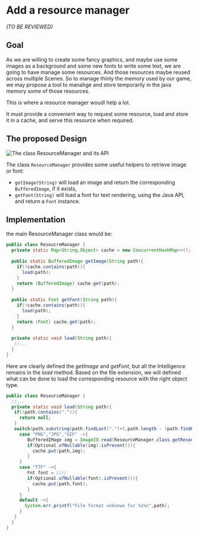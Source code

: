 # Add a resource manager


_(TO BE REVIEWED)_

## Goal

As we are willing to create some fancy graphics, and maybe use some images as a background and some new fonts to write some text, we are going to have manage some resources.
And those resources maybe reused across multiple Scenes. So to manage thinly the memory used by our game, we may propose a tool to manahge and store temporarily in the java memory some of those resources.

This is where a resource manager woudl help a lot.  

It must provide a convenient way to request some resource, load and store it in a cache, and serve this resource when required.

## The proposed Design

![The class ResourceManager and its API](http://www.plantuml.com/plantuml/png/NOwzJiKm38LtFuMv4mWwi1PqLJ6062eaU08tEKsAybCbpeHuTsXXe4oMl-_OEaDLATfYe0lrYE0ro9B81AcLNr5pAmQZ974e7yGT6p4U_IZh_PkM9RcRb-aTHi-R2rdivG_cLTHVtH5ViuC-Ht4ucFwXpJCAxAv-OuyvwJ6r4VeaUf88FjsUkElEs_nVhI_7dVnYmVkLwFV3gIdg7nYXFjjA0v9jCNm1)

The class `ResourceManager` provides some useful helpers to retrieve image or font:

- `getImage(String)` will load an image and return the corresponding `BufferedImage`, if it exists,
- `getFont(String)` will load a font for text rendering, using the Java API, and return a `Font` instance.


## Implementation

the main ResourceManager class would be:

```java
public class ResoucreManager {
  private static Map<String,Object> cache = new ConcurrentHashMap<>();
  
  public static BufferedImage getImage(String path){
    if(!cache.contains(path)){
      load(path);      
    }
    return (BufferedImage) cache.get(path);
  }
  
  public static Font getFont(String path){
    if(!cache.contains(path)){
      load(path);      
    }
    return (Font) cache.get(path);
  }
  
  private static void load(String path){
   //...
  }
}
``` 

Here are clearly defined the *getImage* and *getFont*, but all the Intelligence remains in the *load* method. Based on the file extension, we will defined what can be done to load the corresponding resource with the right object type.

```java
public class ResourceManager {
  //...
  private static void load(String path){
   if(!path.contains(".")){
     return null;
   }
   switch(path.substring(path.findLast(".")+1,path.length - (path.findLast(".")+1)).toUppercase()){
     case "PNG","JPG","GIF" ->{
        BufferedIMage img = ImageIO.read(ResourceManager.class.getResourceAsStream(path));
        if(Optional.ofNullable(img).isPresent()){
          cache.put(path,img);
        }
     }
     case "TTF" ->{
        Fnt font = ////
        if(Optional.ofNullable(font).isPresent()){
          cache.put(path,font);
        }
     }
     default ->{
       System.err.printf("File format unknown for %s%n",path);
     }
   }
  }
}
```
